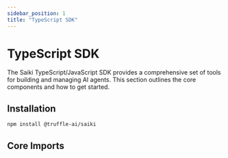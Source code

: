 ```yaml
---
sidebar_position: 1
title: "TypeScript SDK"
---
```


# TypeScript SDK

The Saiki TypeScript/JavaScript SDK provides a comprehensive set of tools for building and managing AI agents. This section outlines the core components and how to get started.

## Installation

```bash
npm install @truffle-ai/saiki
```

## Core Imports

```